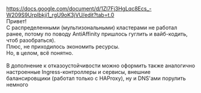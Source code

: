https://docs.google.com/document/d/1Zl7Fj3HgLqc8Ecs_-W209S9UrpIbkji1_rgU9oK3jVU/edit?tab=t.0<br>
Привет!<br>
С распределенными (мультизональными) кластерами не работал ранее, потому по поводу AntiAffinity пришлось гуглить и вайб-кодить, чтоб разобраться).<br>
Плюс, не приходилось экономить ресурсы.<br>
Но, в целом, всё понятно.<br>
<br>
В дополнение к отказоустойчивости можно оформить также аналогично настроенные Ingress-контроллеры и сервисы, внешние балансировщики (работал только с HAProxy), ну и DNS'ами порулить немного
